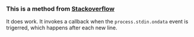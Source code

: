### This is a method from [Stackoverflow](https://stackoverflow.com/questions/3430939/node-js-readsync-from-stdin)
It does work. It invokes a callback when the `process.stdin.ondata` event is trigerred, which happens after each new line.
